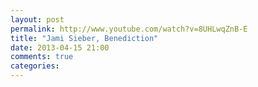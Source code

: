```yaml
---
layout: post
permalink: http://www.youtube.com/watch?v=8UHLwqZnB-E
title: "Jami Sieber, Benediction"
date: 2013-04-15 21:00
comments: true
categories: 
---
```

